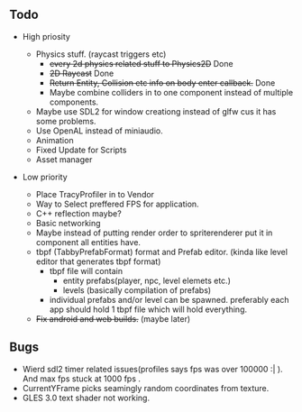 Todo
---- 
- High priosity
    - Physics stuff. (raycast triggers etc) 
        - <s>every 2d physics related stuff to Physics2D</s> Done
        - <s>2D Raycast</s> Done
        - <s>Return Entity, Collision etc info on body enter callback.</s> Done
        - Maybe combine colliders in to one component instead of multiple components.
    - Maybe use SDL2 for window creationg instead of glfw cus it has some problems.
    - Use OpenAL instead of miniaudio.
    - Animation
    - Fixed Update for Scripts
    - Asset manager
 
- Low priority
    - Place TracyProfiler in to Vendor
    - Way to Select preffered FPS for application.
    - C++ reflection maybe?
    - Basic networking
    - Maybe instead of putting render order to spriterenderer put it in component all entities have.
    - tbpf (TabbyPrefabFormat) format and Prefab editor. (kinda like level editor that generates tbpf format) 
        - tbpf file will contain
            - entity prefabs(player, npc, level elemets etc.)
            - levels (basically compilation of prefabs)
        - individual prefabs and/or level can be spawned. preferably each app should hold 1 tbpf file which will hold everything.
    - <s>Fix android and web builds.</s> (maybe later)

Bugs
----
- Wierd sdl2 timer related issues(profiles says fps was over 100000 :| ). And max fps stuck at 1000 fps . 
- CurrentYFrame picks seamingly random coordinates from texture.
- GLES 3.0 text shader not working.
